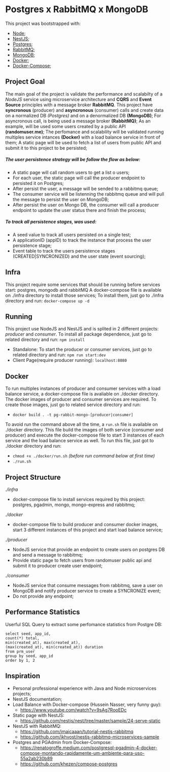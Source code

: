 # Postgres x RabbitMQ x MongoDB

This project was bootstrapped with:
- [Node](https://nodejs.org/en/docs/);
- [NestJS](https://docs.nestjs.com/);
- [Postgres](https://www.postgresql.org/docs/);
- [RabbitMQ](https://www.rabbitmq.com/documentation.html);
- [MongoDB](https://docs.mongodb.com/manual/);
- [Docker](https://docs.docker.com/);
- [Docker-Compose](https://docs.docker.com/compose/);

## Project Goal

The main goal of the project is validate the performance and scalabilty of a _NodeJS_ service using microservice architecture and __CQRS__ and __Event Source__ principles with a message broker __RabbitMQ__.
This project have __syncronous__ (producer) and __asyncronous__ (consumer) calls and create data on a normalized DB _(Postgres)_ and on a denormalized DB __(MongoDB)__;
For asyncronous call, is being used a message broker __(RabbitMQ)__;
As an example, will be used some users created by a public API __(randomuser.me)__;
The perfomance and scalability will be validated running multiples service intances __(Docker)__ with a load balance service in front of them;
A static page will be used to fetch a list of users from public API and submit it to this project to be persisted;

##### The user persistence strategy will be follow the flow as below:
* A static page will call random users to get a list o users;
* For each user, the static page will call the producer endpoint to persisted it on Postgres;
* After persist the user, a message will be sended to a rabbitmq queue;
* The consumer service will be listenning the rabbitmq queue and will pull the message to persist the user on MongoDB;
* After persist the user on Mongo DB, the consumer will call a producer endpoint to update the user status there and finish the process;

##### To track all persistence stages, was used:
* A seed value to track all users persisted on a single test;
* A applicationID (appID) to track the instance that process the user persistence stage;
* Event table to track the users persistence stages (CREATED|SYNCRONIZED) and the user state (event sourcing);

## Infra

This project require some services that should be running before services start: postgres, mongodb and rabbitMQ
A docker-compose file is available on ./infra directory to install those services;
To install them, just go to ./infra directory and run: 
`docker-compose up -d`

## Running

This project use NodeJS and NestJS and is splited in 2 different projects: _producer_  and _consumer_. 
To install all package dependence, just go to related directory and run: 
`npm install`

* Standalone: 
To start the producer or consumer services, just go to related directory and run: 
`npm run start:dev`
&nbsp;
* Client Page(require producer running): 
`localhost:8080`


## Docker

To run multiples instances of producer and consumer services with a load balance service, a docker-compose file is avaliable on ./docker directory.
The docker images of producer and consumer services are required.
To create those images, just go to related service directory and run:
- `docker build . -t pg-rabbit-mongo-[producer|consumer]`

To avoid run the command above all the time, a `run.sh` file is available on ./docker directory. 
This file build the images of both service (consumer and producer) and execute the docker-compose file to start 3 instances of each service and the load balance service as well.
To run this file, just got to ./docker directory and run:
- `chmod +x ./docker/run.sh` _(before run command below at first time)_
- `./run.sh`


## Project Structure

_./infra_
* docker-compose file to install services required by this project: postgres, pgadmin, mongo, mongo-express and rabbitmq;

_./docker_
* docker-compose file to build producer and consumer docker images, start 3 different instances of this project and start load balance service;

_./producer_
* NodeJS service that provide an endpoint to create users on postgres DB and send a message to rabbitmq;
* Provide static page to fetch users from randomuser public api and submit it to producer create user endpoint;

_./consumer_
* NodeJS service that consume messages from rabbitmq, save a user on MongoDB and notify producer service to create a SYNCRONIZE event;
* Do not provide any endpoint;

## Performance Statistics

Userful SQL Query to extract some perfomance statistics from Postgre DB:

```
select seed, app_id,
count(*) total,
min(created_at), max(created_at),
(max(created_at), min(created_at)) duration
from prm_user
group by seed, app_id
order by 1, 2
```


## Inspiration

- Personal professional experience with Java and Node microservices projects;
&nbsp;
- NestJS documentation;
&nbsp;
- Load Balance with Docker-compose (Hussein Nasser, very funny guy):
  - https://www.youtube.com/watch?v=9sAg7RooEDc
&nbsp;
- Static page with NestJS: 
  - https://github.com/nestjs/nest/tree/master/sample/24-serve-static
&nbsp;
- NestJS with RabbitMQ: 
  - https://github.com/jmaicaaan/tutorial-nestjs-rabbitmq
  - https://github.com/ikhvost/nestjs-rabbitmq-microservices-sample
&nbsp;
- Postgres and PGAdmin from Docker-Compose:
  - https://renatogroffe.medium.com/postgresql-pgadmin-4-docker-compose-montando-rapidamente-um-ambiente-para-uso-55a2ab230b89
  - https://github.com/khezen/compose-postgres